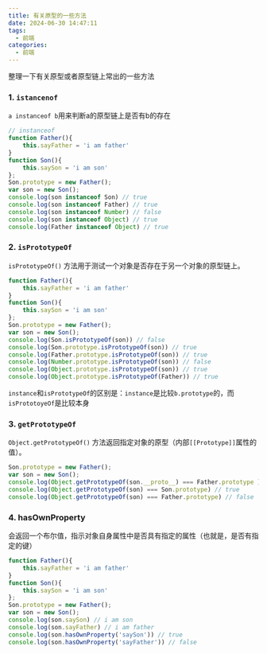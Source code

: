 ```yaml
---
title: 有关原型的一些方法
date: 2024-06-30 14:47:11
tags:
  - 前端
categories:
  - 前端
---
```


整理一下有关原型或者原型链上常出的一些方法

### 1. `istancenof`

`a instanceof b`用来判断a的原型链上是否有b的存在

```js
// instanceof
function Father(){
    this.sayFather = 'i am father'
}
function Son(){
    this.saySon = 'i am son'
};
Son.prototype = new Father();
var son = new Son();
console.log(son instanceof Son) // true
console.log(son instanceof Father) // true
console.log(son instanceof Number) // false
console.log(son instanceof Object) // true
console.log(Father instanceof Object) // true
```

### 2. `isPrototypeOf`

`isPrototypeOf()` 方法用于测试一个对象是否存在于另一个对象的原型链上。

```js
function Father(){
    this.sayFather = 'i am father'
}
function Son(){
    this.saySon = 'i am son'
};
Son.prototype = new Father();
var son = new Son();
console.log(Son.isPrototypeOf(son)) // false
console.log(Son.prototype.isPrototypeOf(son)) // true
console.log(Father.prototype.isPrototypeOf(son)) // true
console.log(Number.prototype.isPrototypeOf(son)) // false
console.log(Object.prototype.isPrototypeOf(son)) // true
console.log(Object.prototype.isPrototypeOf(Father)) // true
```

`instance`和`isPrototypeOf`的区别是：`instance`是比较`b.prototype`的，而`isPrototoyeOf`是比较本身

### 3. `getPrototypeOf`

`Object.getPrototypeOf()` 方法返回指定对象的原型（内部`[[Prototype]]`属性的值）。

```js
Son.prototype = new Father();
var son = new Son();
console.log(Object.getPrototypeOf(son.__proto__) === Father.prototype ) // true
console.log(Object.getPrototypeOf(son) === Son.prototype) // true
console.log(Object.getPrototypeOf(son) === Father.prototype) // false
```

### 4. hasOwnProperty

会返回一个布尔值，指示对象自身属性中是否具有指定的属性（也就是，是否有指定的键）

```js
function Father(){
    this.sayFather = 'i am father'
}
function Son(){
    this.saySon = 'i am son'
};
Son.prototype = new Father();
var son = new Son();
console.log(son.saySon) // i am son
console.log(son.sayFather) // i am father
console.log(son.hasOwnProperty('saySon')) // true
console.log(son.hasOwnProperty('sayFather')) // false
```

